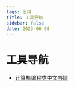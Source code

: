 ```yaml
---
tags: 思维
title: 工具导航
sidebar: false
date: 2023-06-08
---
```

# 工具导航

- [计算机编程类中文书籍](https://github.com/justjavac/free-programming-books-zh_CN#%E7%9B%AE%E5%BD%95)